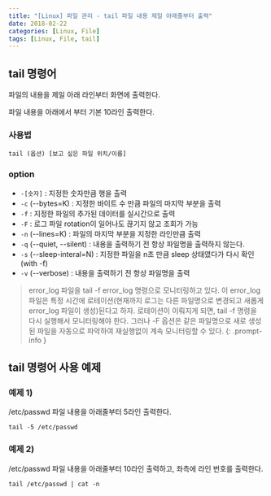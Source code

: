 ```yaml
---
title: "[Linux] 파일 관리 - tail 파일 내용 제일 아래줄부터 출력"
date: 2018-02-22
categories: [Linux, File]
tags: [Linux, File, tail]
---
```


## tail 명령어
파일의 내용을 제일 아래 라인부터 화면에 출력한다.

파일 내용을 아래에서 부터 기본 10라인 출력한다.

### 사용법
```
tail (옵션) [보고 싶은 파일 위치/이름]
```

### option
- `-[숫자]` : 지정한 숫자만큼 행을 출력
- `-c` (--bytes=K) : 지정한 바이트 수 만큼 파일의 마지막 부분을 출력
- `-f` : 지정한 파일의 추가된 데이터를 실시간으로 출력
- `-F` : 로그 파일 rotation이 일어나도 끊기지 않고 조회가 가능
- `-n` (--lines=K) : 파일의 마지막 부분을 지정한 라인만큼 출력
- `-q` (--quiet, --silent) : 내용을 출력하기 전 항상 파일명을 출력하지 않는다.
- `-s` (--sleep-interal=N) : 지정한 파일을 n초 만큼 sleep 상태였다가 다시 확인 (with -f)
- `-v` (--verbose) : 내용을 출력하기 전 항상 파일명을 출력

> error_log 파일을 tail -f error_log 명령으로 모니터링하고 있다. 이 error_log 파일은 특정 시간에 로테이션(현재까지 로그는 다른 파일명으로 변경되고 새롭게 error_log 파일이 생성)된다고 하자. 로테이션이 이뤄지게 되면, tail -f 명령을 다시 실행해서 모니터링해야 한다. 그러나 -F 옵션은 같은 파일명으로 새로 생성된 파일을 자동으로 파악하여 재실행없이 계속 모니터링할 수 있다.
{: .prompt-info }

## tail 명령어 사용 예제
### 예제 1)
/etc/passwd 파일 내용을 아래줄부터 5라인 출력한다.
```
tail -5 /etc/passwd
```

### 예제 2)
/etc/passwd 파일 내용을 아래줄부터 10라인 출력하고, 좌측에 라인 번호를 출력한다.
```
tail /etc/passwd | cat -n
```